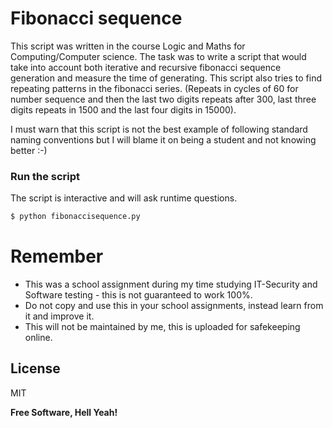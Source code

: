 # Fibonacci sequence

This script was written in the course Logic and Maths for Computing/Computer science.
The task was to write a script that would take into account both iterative and recursive fibonacci sequence generation and measure the time of generating. 
This script also tries to find repeating patterns in the fibonacci series. (Repeats in cycles of 60 for number sequence and then the last two digits repeats after 300, last three digits repeats in 1500 and the last four digits in 15000).

I must warn that this script is not the best example of following standard naming conventions but I will blame it on being a student and not knowing better :-)

### Run the script
The script is interactive and will ask runtime questions.
```python
$ python fibonaccisequence.py
```

# Remember

  - This was a school assignment during my time studying IT-Security and Software testing - this is not guaranteed to work 100%.
  - Do not copy and use this in your school assignments, instead learn from it and improve it.
  - This will not be maintained by me, this is uploaded for safekeeping online.

License
----

MIT


**Free Software, Hell Yeah!**
